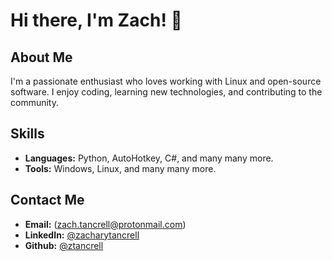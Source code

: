 # Hi there, I'm Zach! 👋

## About Me
I'm a passionate enthusiast who loves working with Linux and open-source software. I enjoy coding, learning new technologies, and contributing to the community.

## Skills
- **Languages:** Python, AutoHotkey, C#, and many many more.
- **Tools:** Windows, Linux, and many many more.

## Contact Me
- **Email:** (zach.tancrell@protonmail.com)
- **LinkedIn:** [@zacharytancrell](https://www.linkedin.com/in/zacharytancrell/)
- **Github:** [@ztancrell](https://www.github.com/ztancrell)
